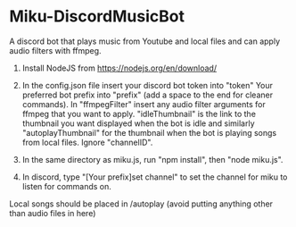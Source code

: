# Miku-DiscordMusicBot
A discord bot that plays music from Youtube and local files and can apply audio filters with ffmpeg.

1. Install NodeJS from https://nodejs.org/en/download/

2.  In the config.json file insert your discord bot token into "token"
    Your preferred bot prefix into "prefix" (add a space to the end for cleaner commands).
    In "ffmpegFilter" insert any audio filter arguments for ffmpeg that you want to apply.
    "idleThumbnail" is the link to the thumbnail you want displayed when the bot is idle and similarly "autoplayThumbnail" for the thumbnail when the bot is playing songs from local files.
    Ignore "channelID".

3. In the same directory as miku.js, run "npm install", then "node miku.js".

4. In discord, type "[Your prefix]set channel" to set the channel for miku to listen for commands on.

Local songs should be placed in /autoplay (avoid putting anything other than audio files in here)
